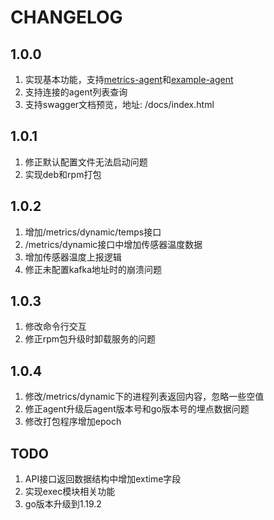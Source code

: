 # CHANGELOG

## 1.0.0

1. 实现基本功能，支持[metrics-agent](https://github.com/jkstack/metrics-agent)和[example-agent](https://github.com/jkstack/example-agent)
2. 支持连接的agent列表查询
3. 支持swagger文档预览，地址: /docs/index.html

## 1.0.1

1. 修正默认配置文件无法启动问题
2. 实现deb和rpm打包

## 1.0.2

1. 增加/metrics/dynamic/temps接口
2. /metrics/dynamic接口中增加传感器温度数据
3. 增加传感器温度上报逻辑
4. 修正未配置kafka地址时的崩溃问题

## 1.0.3

1. 修改命令行交互
2. 修正rpm包升级时卸载服务的问题

## 1.0.4

1. 修改/metrics/dynamic下的进程列表返回内容，忽略一些空值
2. 修正agent升级后agent版本号和go版本号的埋点数据问题
3. 修改打包程序增加epoch

## TODO

1. API接口返回数据结构中增加extime字段
2. 实现exec模块相关功能
3. go版本升级到1.19.2